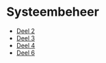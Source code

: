 # Systeembeheer
- [Deel 2](deel2.md)
- [Deel 3](deel3.md)
- [Deel 4](deel4.md)
- [Deel 6](deel6.md)
